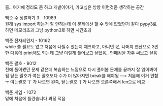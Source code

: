 흠.. 여기에 정리도 좀 하고 개발이야기, 가고싶은 방향 이런것좀 생각하는 공간

백준 수 정렬하기 3 - 10989 \
원래 sys import 하는거 잘 안하는데
이 문제에선 할 수 밖에 없었던거 같다
pypy3로 하면 메모리초과 그냥 python3로 하면 시간초과



백준 전자레인지 - 10162 \
while 쓸 필요도 없고 처음에 나뉠수 있는지 체크하고,
아니면 몫, 나머지 연산으로 3번한 다음에 print해도 되는데
그냥 이렇게 풀어보고 싶었음.. 언패킹을 자주 써보고 싶음


백준 괄호 - 9012 \
전에 풀어봤던 문제 같은데 복습하는 느낌으로 다시 풀어봄
문제를 끝까지 잘 읽어봐야 됨
닫는 괄호가 여는 괄호보다 수가 더 많아지면 break를 해야됨 --> 처음에 이거 안함 ㅜ
여는괄호 '(' 가 나오면 왼쪽, 닫는괄호 ')'가 나오면 오른쪽해서
len으로 비교

백준 게임 - 1072 \
밑에 처음에 틀렸습니다 과정 적음

